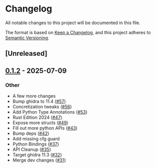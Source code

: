 # Changelog

All notable changes to this project will be documented in this file.

The format is based on [Keep a Changelog](https://keepachangelog.com/en/1.0.0/),
and this project adheres to [Semantic Versioning](https://semver.org/spec/v2.0.0.html).

## [Unreleased]

## [0.1.2](https://github.com/toolCHAINZ/jingle/compare/jingle_sleigh-v0.1.1...jingle_sleigh-v0.1.2) - 2025-07-09

### Other

- A few more changes
- Bump ghidra to 11.4 ([#57](https://github.com/toolCHAINZ/jingle/pull/57))
- Concretization tweaks ([#56](https://github.com/toolCHAINZ/jingle/pull/56))
- Add Python Type Annotations ([#53](https://github.com/toolCHAINZ/jingle/pull/53))
- Rust Edition 2024 ([#47](https://github.com/toolCHAINZ/jingle/pull/47))
- Expose more structs ([#49](https://github.com/toolCHAINZ/jingle/pull/49))
- Fill out more python APIs ([#43](https://github.com/toolCHAINZ/jingle/pull/43))
- Bump deps ([#42](https://github.com/toolCHAINZ/jingle/pull/42))
- Add missing cfg guard
- Python Bindings ([#37](https://github.com/toolCHAINZ/jingle/pull/37))
- API Cleanup ([#35](https://github.com/toolCHAINZ/jingle/pull/35))
- Target ghidra 11.3 ([#32](https://github.com/toolCHAINZ/jingle/pull/32))
- Merge dev changes ([#31](https://github.com/toolCHAINZ/jingle/pull/31))

